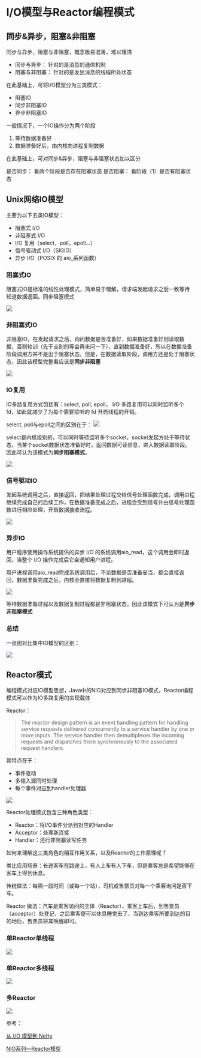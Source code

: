 # I/O模型与Reactor编程模式

## 同步&异步，阻塞&非阻塞

同步与异步，阻塞与非阻塞，概念极易混淆，难以理清

* 同步与异步： 针对的是消息的通信机制
* 阻塞与非阻塞： 针对的是发出消息的线程所处状态

在此基础上，可将I/O模型分为三类模式：

* 阻塞IO
* 同步非阻塞IO
* 异步非阻塞IO

一般情况下，一个IO操作分为两个阶段

1. 等待数据准备好
2. 数据准备好后，由内核向进程复制数据

在此基础上，可对同步&异步，阻塞与非阻塞状态加以区分

是否同步： 看两个阶段是否存在阻塞状态
是否阻塞： 看阶段（1）是否有阻塞状态

## Unix网络IO模型

主要为以下五类IO模型：

* 阻塞式 I/O
* 非阻塞式 I/O
* I/O 复用（select，poll，epoll...）
* 信号驱动式 I/O（SIGIO）
* 异步 I/O（POSIX 的 aio_系列函数）

### 阻塞式IO

阻塞式IO是标准的线性处理模式，简单易于理解，请求端发起请求之后一致等待知道数据返回。同步阻塞模式

![](https://lc-mhke0kuv.cn-n1.lcfile.com/97ddb24bef7e8f445e16.png)


### 非阻塞式IO

非阻塞IO，在发起请求之后，询问数据是否准备好，如果数据准备好则读取数据，否则轮训（先干点别的等会再来问一下），直到数据准备好，所以在数据准备阶段调用方并不是出于阻塞状态。但是，在数据读取阶段，调用方还是处于阻塞状态，因此该模型完整看应该是**同步非阻塞**

![](https://lc-mhke0kuv.cn-n1.lcfile.com/1d806ad741f74c2833f3.png)

### IO复用

IO多路复用方式包括有：select, poll, epoll， I/O 多路复用可以同时监听多个 fd，如此就减少了为每个需要监听的 fd 开启线程的开销。

select, poll与epoll之间的区别在于：
![](https://oscimg.oschina.net/oscnet/56233af10105512cba59a1be13ffffa9c5d.jpg)

select是内核级别的，可以同时等待监听多个socket，socket发起方处于等待状态，当某个socket数据状态准备好时，返回数据可读信息，进入数据读取阶段。因此可认为该模式为**同步阻塞模式**。

![](https://lc-mhke0kuv.cn-n1.lcfile.com/0dded096fb8290ccf980.png)


### 信号驱动IO

发起系统调用之后，直接返回，把结果处理过程交给信号处理函数完成，调用进程继续完成自己的后续工作，在数据准备完成之后，进程会受到信号并由信号处理函数进行相应处理，开启数据接收流程。

![](https://lc-mhke0kuv.cn-n1.lcfile.com/ff79e80c581163292594.png)

### 异步IO

用户程序使用操作系统提供的异步 I/O 的系统调用aio_read，这个调用会即时返回，当整个 I/O 操作完成后它会通知用户进程。

用户进程调用aio_read完成系统调用后，不论数据是否准备妥当，都会直接返回，数据准备完成之后，内核会直接将数据复制到进程。

![](https://lc-mhke0kuv.cn-n1.lcfile.com/554280a61c6141e2bbc8.png)

等待数据准备过程以及数据复制过程都是非阻塞状态，因此该模式下可认为是**异步非阻塞模式**

### 总结

一张图对比集中IO模型的区别：

![](https://raw.githubusercontent.com/waylau/essential-java/master/images/net/1-12%20Comparison%20of%20the%20five%20IO%20models.png)


## Reactor模式

编程模式对应IO模型思想，Java中的NIO对应到同步非阻塞IO模式，Reactor编程模式可以作为IO多路复用的实现载体

Reactor：

> The reactor design pattern is an event handling pattern for handling service requests delivered concurrently to a service handler by one or more inputs. The service handler then demultiplexes the incoming requests and dispatches them synchronously to the associated request handlers.

其特点在于：

* 事件驱动
* 多输入源同时处理
* 每个事件对应到handler处理器

![](https://oscimg.oschina.net/oscnet/1f5c2e595e41559ac0c829a96a918c15f4e.jpg)

Reactor处理模式包含三种角色类型：

* Reactor：将I/O事件分派到对应的Handler
* Acceptor：处理新连接
* Handler：还行非阻塞读写任务

如何来理解这三类角色的相互作用关系，以及Reactor的工作原理呢？ 

类比应用场景：长途客车在路途上，有人上车有人下车，但是乘客总是希望能够在客车上得到休息。

传统做法：每隔一段时间（或每一个站），司机或售票员对每一个乘客询问是否下车。

Reactor 做法：汽车是乘客访问的主体（Reactor），乘客上车后，到售票员（acceptor）处登记，之后乘客便可以休息睡觉去了，当到达乘客所要到达的目的地后，售票员将其唤醒即可。


### 单Reactor单线程

![](https://oscimg.oschina.net/oscnet/e9f813b5b08ac68021039ae5141c03f3cfc.jpg)

### 单Reactor多线程

![](https://oscimg.oschina.net/oscnet/1828d992e8821f9f093b6bf12c58732bb13.jpg)

### 多Reactor

![](https://oscimg.oschina.net/oscnet/7ea7f4beb7b3c1d1c87d7b9e3bab8b6afb4.jpg)

参考：

[从 I/O 模型到 Netty](https://juejin.im/post/58bbaee6ac502e006b02f607)

[NIO系列—Reactor模型](https://juejin.im/post/5b4570cce51d451984695a9b)